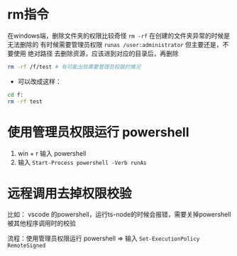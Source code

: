 # rm指令
在windows端，删除文件夹的权限比较奇怪
`rm -rf` 在创建的文件夹异常的时候是无法删除的
有时候需要管理员权限 `runas /user:administrator`
但主要还是，不要使用 绝对路径 去删除资源，应该进到对应的目录后，再删除

``` bash
rm -rf /f/test # 有可能出现需要管理员权限的情况
```

- 可以改成这样：
``` bash
cd f:
rm -rf test
```

# 使用管理员权限运行 powershell
1. win + r 输入 powershell
2. 输入 `Start-Process powershell -Verb runAs`

# 远程调用去掉权限校验

比如： vscode 的powershell，运行ts-node的时候会报错，需要关掉powershell被其他程序调用时的校验

流程：使用管理员权限运行 powershell => 输入 `Set-ExecutionPolicy RemoteSigned`